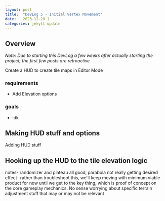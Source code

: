 ```yaml
---
layout: post
title:  "DevLog 5 - Initial Vertex Movement"
date:   2023-12-28 1
categories: jekyll update
---
```


## Overview 

_Note: Due to starting this DevLog a few weeks after actually starting the project, the first few posts are retroactive_



Create a HUD to create tile maps in Editor Mode

### requirements
* Add Elevation options 


### goals
* idk




## Making HUD stuff and options
Adding HUD stuff


## Hooking up the HUD to the tile elevation logic



notes- randomizer and plateau all good, parabola not really getting desired effect- rather than troubleshoot this, we'll keep moving with minimum viable product for now until we get to the key thing, which is proof of concept on the core gameplay mechanics. No sense worrying about specific terrain adjustment stuff that may or may not be relevant